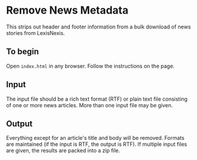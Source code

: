# Remove News Metadata
This strips out header and footer information from a bulk download of news 
stories from LexisNexis.

## To begin
Open `index.html` in any browser. Follow the instructions on the page.

## Input
The input file should be a rich text format (RTF) or plain text file consisting
of one or more news articles. More than one input file may be given.

## Output
Everything except for an article's title and body will be removed. Formats
are maintained (if the input is RTF, the output is RTF). If multiple input files
are given, the results are packed into a zip file.